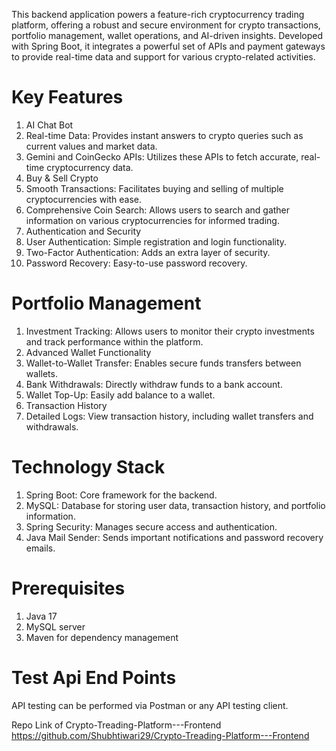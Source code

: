 This backend application powers a feature-rich cryptocurrency trading platform, offering a robust and secure environment for crypto transactions, 
portfolio management, wallet operations, and AI-driven insights. 
Developed with Spring Boot, it integrates a powerful set of APIs and payment gateways to provide real-time data and support for various crypto-related activities.

# Key Features
1) AI Chat Bot
2) Real-time Data: Provides instant answers to crypto queries such as current values and market data.
3) Gemini and CoinGecko APIs: Utilizes these APIs to fetch accurate, real-time cryptocurrency data.
4) Buy & Sell Crypto
5) Smooth Transactions: Facilitates buying and selling of multiple cryptocurrencies with ease.
6) Comprehensive Coin Search: Allows users to search and gather information on various cryptocurrencies for informed trading.
7) Authentication and Security
8) User Authentication: Simple registration and login functionality.
9) Two-Factor Authentication: Adds an extra layer of security.
10) Password Recovery: Easy-to-use password recovery.

# Portfolio Management
1) Investment Tracking: Allows users to monitor their crypto investments and track performance within the platform.
2) Advanced Wallet Functionality
3) Wallet-to-Wallet Transfer: Enables secure funds transfers between wallets.
4) Bank Withdrawals: Directly withdraw funds to a bank account.
5) Wallet Top-Up: Easily add balance to a wallet.
6) Transaction History
7) Detailed Logs: View transaction history, including wallet transfers and withdrawals.

# Technology Stack
1) Spring Boot: Core framework for the backend.
2) MySQL: Database for storing user data, transaction history, and portfolio information.
3) Spring Security: Manages secure access and authentication.
4) Java Mail Sender: Sends important notifications and password recovery emails.

# Prerequisites
1) Java 17
2) MySQL server
3) Maven for dependency management

# Test Api End Points
API testing can be performed via Postman or any API testing client.

Repo Link of Crypto-Treading-Platform---Frontend
https://github.com/Shubhtiwari29/Crypto-Treading-Platform---Frontend
